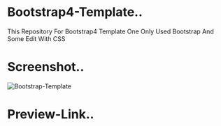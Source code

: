 # Bootstrap4-Template..
This Repository For Bootstrap4 Template One Only Used Bootstrap And Some Edit With CSS

# Screenshot..
![Bootstrap-Template](https://user-images.githubusercontent.com/67934444/138534676-c6af157c-3474-4df8-acb3-ee13f4118d37.png)

# Preview-Link..
